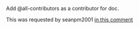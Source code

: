 Add @all-contributors as a contributor for doc.

This was requested by seanpm2001 [in this comment](https://github.com/seanpm2001/SeansLifeArchive_Images_GitHub/issues/3#issuecomment-1002843555)
